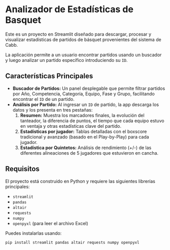 
# Analizador de Estadísticas de Basquet

Este es un proyecto en Streamlit diseñado para descargar, procesar y visualizar estadísticas de partidos de básquet provenientes del sistema de Cabb.

La aplicación permite a un usuario encontrar partidos usando un buscador y luego analizar un partido específico introduciendo su `ID`.

## Características Principales

* **Buscador de Partidos:** Un panel desplegable que permite filtrar partidos por Año, Competencia, Categoría, Equipo, Fase y Grupo, facilitando encontrar el `ID` de un partido.
* **Análisis por Partido:** Al ingresar un `ID` de partido, la app descarga los datos y los presenta en tres pestañas:
  1. **Resumen:** Muestra los marcadores finales, la evolución del tanteador, la diferencia de puntos, el tiempo que cada equipo estuvo en ventaja y otras estadísticas clave del partido.
  2. **Estadísticas por jugador:** Tablas detalladas con el boxscore tradicional y avanzado (basado en el Play-by-Play) para cada jugador.
  3. **Estadística por Quintetos:** Análisis de rendimiento (+/-) de las diferentes alineaciones de 5 jugadores que estuvieron en cancha.

## Requisitos

El proyecto está construido en Python y requiere las siguientes librerías principales:

* `streamlit`
* `pandas`
* `altair`
* `requests`
* `numpy`
* `openpyxl` (para leer el archivo Excel)

Puedes instalarlas usando:

```bash
pip install streamlit pandas altair requests numpy openpyxl
```
